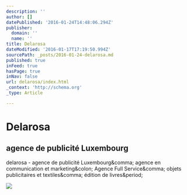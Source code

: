 ```yaml
---
description: ''
author: []
datePublished: '2016-01-24T14:48:06.294Z'
publisher:
  domain: ''
  name: ''
title: Delarosa
dateModified: '2016-01-17T17:19:50.994Z'
sourcePath: _posts/2016-01-24-delarosa.md
published: true
inFeed: true
hasPage: true
inNav: false
url: delarosa/index.html
_context: 'http://schema.org'
_type: Article

---
```

# Delarosa

<article style=""><h1>agence de publicité Luxembourg</h1><p>delarosa - agence de publicité Luxembourg&amp;comma; agence en communication et marketing&amp;colon; Agence Full Service&amp;comma; objets publicitaires et textiles&amp;comma; édition de livres&amp;period;</p><img src="http://www.delarosa.lu/uploads/5/0/1/3/50139241/7763244_orig.jpg" /></article>